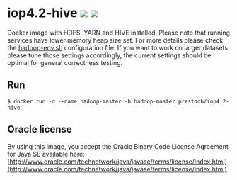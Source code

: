 # iop4.2-hive [![][layers-badge]][layers-link] [![][version-badge]][dockerhub-link]
           
[layers-badge]: https://images.microbadger.com/badges/image/prestodb/iop4.2-hive.svg
[layers-link]: https://microbadger.com/images/prestodb/iop4.2-hive
[version-badge]: https://images.microbadger.com/badges/version/prestodb/iop4.2-hive.svg
[dockerhub-link]: https://hub.docker.com/r/prestodb/iop4.2-hive

Docker image with HDFS, YARN and HIVE installed. Please note that running services have lower memory heap size set.
For more details please check the [hadoop-env.sh](files/conf/hadoop-env.sh) configuration file.
If you want to work on larger datasets please tune those settings accordingly, the current settings should be optimal
for general correctness testing.

## Run

```
$ docker run -d --name hadoop-master -h hadoop-master prestodb/iop4.2-hive
```

## Oracle license

By using this image, you accept the Oracle Binary Code License Agreement for Java SE available here:
[http://www.oracle.com/technetwork/java/javase/terms/license/index.html](http://www.oracle.com/technetwork/java/javase/terms/license/index.html)
